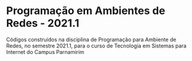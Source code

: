 # Programação em Ambientes de Redes - 2021.1
Códigos construídos na disciplina de Programação para Ambiente de Redes, no semestre 2021.1, para o curso de Tecnologia em Sistemas para Internet do Campus Parnamirim
